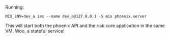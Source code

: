 Running:

    MIX_ENV=dev_a iex --name dev_a@127.0.0.1 -S mix phoenix.server
    
This will start both the phoenix API and the riak core application in the same VM. Woo, a stateful service!
